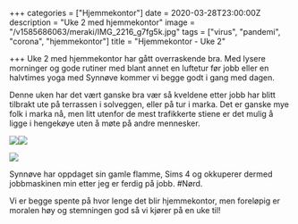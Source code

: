 +++
categories = ["Hjemmekontor"]
date = 2020-03-28T23:00:00Z
description = "Uke 2 med hjemmekontor"
image = "/v1585686063/meraki/IMG_2216_g7fg5k.jpg"
tags = ["virus", "pandemi", "corona", "hjemmekontor"]
title = "Hjemmekontor - Uke 2"

+++
Uke 2 med hjemmekontor har gått overraskende bra. Med lysere morninger og gode rutiner med blant annet en luftetur før jobb eller en halvtimes yoga med Synnøve kommer vi begge godt i gang med dagen.

Denne uken har det vært ganske bra vær så kveldene etter jobb har blitt tilbrakt ute på terrassen i solveggen, eller på tur i marka. Det er ganske mye folk i marka nå, men litt utenfor de mest trafikkerte stiene er det mulig å ligge i hengekøye uten å møte på andre mennesker.

![](https://res.cloudinary.com/meraki-images/image/upload/w_650,q_auto,f_auto/v1585686347/meraki/IMG_2220_jeskco.jpg)![](https://res.cloudinary.com/meraki-images/image/upload/w_650,q_auto,f_auto/v1585686355/meraki/IMG_2221_ibmdde.jpg)

![](https://res.cloudinary.com/meraki-images/image/upload/w_650,q_auto,f_auto/v1585686469/meraki/IMG_2229_q5uxnz.jpg)

Synnøve har oppdaget sin gamle flamme, Sims 4 og okkuperer dermed jobbmaskinen min etter jeg er ferdig på jobb. #Nørd.

Vi er begge spente på hvor lenge det blir hjemmekontor, men foreløpig er moralen høy og stemningen god så vi kjører på en uke til!